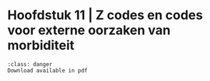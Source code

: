 # Hoofdstuk 11 | Z codes en codes voor externe oorzaken van morbiditeit

```{admonition} Copyright
:class: danger
Download available in pdf
```
